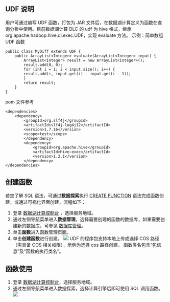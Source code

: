 ﻿## UDF 说明
用户可通过编写 UDF 函数，打包为 JAR 文件后，在数据湖计算定义为函数在查询分析中使用。目前数据湖计算 DLC 的 udf 为 hive 格式，继承 org.apache.hadoop.hive.ql.exec.UDF，实现 evaluate 方法。
示例：简单数组 UDF 函数
```
public class MyDiff extends UDF {   
    public ArrayList<Integer> evaluate(ArrayList<Integer> input) {
        ArrayList<Integer> result = new ArrayList<Integer>();     
        result.add(0, 0);        
        for (int i = 1; i < input.size(); i++) {              
        result.add(i, input.get(i) - input.get(i - 1));        
        }      
        return result;    
    }
}
```
pom 文件参考
```
<dependencies>          
    <dependency>        
        <groupId>org.slf4j</groupId>        
        <artifactId>slf4j-log4j12</artifactId>       
        <version>1.7.16</version>        
        <scope>test</scope>    
        </dependency>    
        <dependency>        
            <groupId>org.apache.hive</groupId>        
            <artifactId>hive-exec</artifactId>        
            <version>1.2.1</version>    
        </dependency>
</dependencies>
```
## 创建函数
若您了解 SQL 语法，可通过**数据探索**执行 [CREATE FUNCTION](https://cloud.tencent.com/document/product/1342/61808) 语法完成函数创建，或通过可视化界面创建，流程如下：
1. 登录 [数据湖计算控制台](https://console.cloud.tencent.com/dlc) ，选择服务地域。
2. 通过左侧导航菜单进入**数据管理**，选择需要创建的函数的数据库，如果需要创建新的数据库，可参见 [数据库管理](https://cloud.tencent.com/document/product/1342/71246)。
3. 单击**函数**进入函数管理页面。
4. 单击**创建函数**进行创建。
![](https://qcloudimg.tencent-cloud.cn/raw/5446396913571924e3990c819225c511.png)
UDF 的程序包支持本地上传或选择 COS 路径（需具备 COS 相关权限），示例为选择 cos 路径创建。
函数类名包含“包信息”及“函数的执行类名”。
## 函数使用
1. 登录 [数据湖计算控制台](https://console.cloud.tencent.com/dlc)，选择服务地域。
2. 通过左侧导航菜单进入数据探索，选择计算引擎后即可使用 SQL 调用函数。
![](https://qcloudimg.tencent-cloud.cn/raw/ca767b6999bd74df6d0b165c113c38f4.png)










